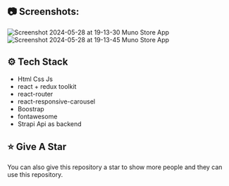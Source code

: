 
## :camera: Screenshots:
![Screenshot 2024-05-28 at 19-13-30 Muno Store App](https://github.com/muntazar77/e-commerce-react/assets/127090047/806d3829-8bba-4ca3-8aa7-be9bdfc8fd3e)
![Screenshot 2024-05-28 at 19-13-45 Muno Store App](https://github.com/muntazar77/e-commerce-react/assets/127090047/5263dd40-d2cf-4c2c-9cd9-703d7b58feec)


## :gear: Tech Stack

- Html Css Js
- react + redux toolkit
- react-router
- react-responsive-carousel
- Boostrap
- fontawesome
- Strapi Api as backend




## :star: Give A Star

You can also give this repository a star to show more people and they can use this repository.


<br />
<br />

